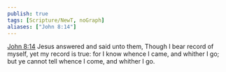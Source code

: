 ```yaml
---
publish: true
tags: [Scripture/NewT, noGraph]
aliases: ["John 8:14"]
---
```

[John 8:14](https://churchofjesuschrist.org/study/scriptures/nt/john/8?lang=eng&id=p14#p14) Jesus answered and said unto them, Though I bear record of myself, yet my record is true: for I know whence I came, and whither I go; but ye cannot tell whence I come, and whither I go.
